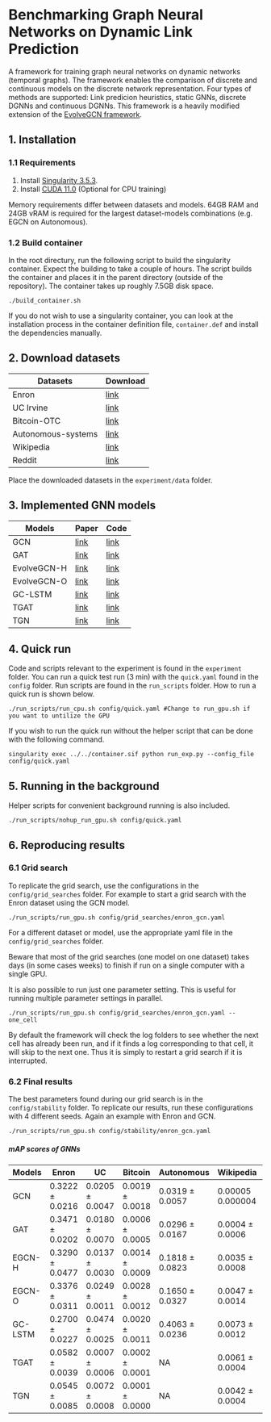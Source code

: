 # Benchmarking Graph Neural Networks on Dynamic Link Prediction
A framework for training graph neural networks on dynamic networks (temporal graphs). The framework enables the comparison of discrete and continuous models on the discrete network representation. Four types of methods are supported: Link predicion heuristics, static GNNs, discrete DGNNs and continuous DGNNs. This framework is a heavily modified extension of the [EvolveGCN framework](https://github.com/IBM/EvolveGCN).

## 1. Installation
### 1.1 Requirements
1. Install [Singularity 3.5.3](https://github.com/hpcng/singularity/blob/master/INSTALL.md).
2. Install [CUDA 11.0](https://developer.nvidia.com/cuda-11.0-download-archive) (Optional for CPU training)

Memory requirements differ between datasets and models. 64GB RAM and 24GB vRAM is required for the largest dataset-models combinations (e.g. EGCN on Autonomous). 

### 1.2 Build container
In the root directury, run the following script to build the singularity container. Expect the building to take a couple of hours. The script builds the container and places it in the parent directory (outside of the repository). The container takes up roughly 7.5GB disk space.
```
./build_container.sh 
```

If you do not wish to use a singularity container, you can look at the installation process in the container definition file, `container.def` and install the dependencies manually. 

## 2. Download datasets
| Datasets           | Download                                                         |
| ------------------ | ---------------------------------------------------------------- |
| Enron              | [link](http://networkrepository.com/ia-enron-employees.php)      |
| UC Irvine          | [link](http://konect.cc/networks/opsahl-ucforum/)                |
| Bitcoin-OTC        | [link](https://snap.stanford.edu/data/soc-sign-bitcoin-otc.html) |
| Autonomous-systems | [link](http://snap.stanford.edu/data/as-733.html)                |
| Wikipedia          | [link](https://snap.stanford.edu/jodie/)                         |
| Reddit             | [link](https://snap.stanford.edu/jodie/)                         |

Place the downloaded datasets in the `experiment/data` folder. 

## 3. Implemented GNN models
| Models      | Paper                                    | Code                                                                                                                                       |
| ----------- | ---------------------------------------- | ------------------------------------------------------------------------------------------------------------------------------------------ |
| GCN         | [link](https://arxiv.org/abs/1609.02907) | [link](https://pytorch-geometric.readthedocs.io/en/latest/modules/nn.html#torch_geometric.nn.conv.GCNConv)                                 |
| GAT         | [link](https://arxiv.org/abs/1710.10903) | [link](https://pytorch-geometric.readthedocs.io/en/latest/modules/nn.html#torch_geometric.nn.conv.GATConv)                                 |
| EvolveGCN-H | [link](https://arxiv.org/abs/1902.10191) | [link](https://github.com/IBM/EvolveGCN)                                                                                                   |
| EvolveGCN-O | [link](https://arxiv.org/abs/1902.10191) | [link](https://github.com/IBM/EvolveGCN)                                                                                                   |
| GC-LSTM     | [link](https://arxiv.org/abs/1812.04206) | [link](https://pytorch-geometric-temporal.readthedocs.io/en/latest/modules/root.html#torch_geometric_temporal.nn.recurrent.gc_lstm.GCLSTM) |
| TGAT        | [link](https://arxiv.org/abs/2002.07962) | [link](https://github.com/StatsDLMathsRecomSys/Inductive-representation-learning-on-temporal-graphs)                                       |
| TGN         | [link](https://arxiv.org/abs/2006.10637) | [link](https://arxiv.org/abs/2006.10637)                                                                                                   |
## 4. Quick run
Code and scripts relevant to the experiment is found in the `experiment` folder. You can run a quick test run (3 min) with the `quick.yaml` found in the `config` folder. Run scripts are found in the `run_scripts` folder. How to run a quick run is shown below.

```
./run_scripts/run_cpu.sh config/quick.yaml #Change to run_gpu.sh if you want to untilize the GPU
```

If you wish to run the quick run without the helper script that can be done with the following command.
```
singularity exec ../../container.sif python run_exp.py --config_file config/quick.yaml
```

## 5. Running in the background
Helper scripts for convenient background running is also included.
```
./run_scripts/nohup_run_gpu.sh config/quick.yaml
```

## 6. Reproducing results
### 6.1 Grid search
To replicate the grid search, use the configurations in the `config/grid_searches` folder. For example to start a grid search with the Enron dataset using the GCN model.
```
./run_scripts/run_gpu.sh config/grid_searches/enron_gcn.yaml
```

For a different dataset or model, use the appropriate yaml file in the `config/grid_searches` folder.

Beware that most of the grid searches (one model on one dataset) takes days (in some cases weeks) to finish if run on a single computer with a single GPU.

It is also possible to run just one parameter setting. This is useful for running multiple parameter settings in parallel.
```
./run_scripts/run_gpu.sh config/grid_searches/enron_gcn.yaml --one_cell
```

By default the framework will check the log folders to see whether the next cell has already been run, and if it finds a log corresponding to that cell, it will skip to the next one. Thus it is simply to restart a grid search if it is interrupted.

### 6.2 Final results
The best parameters found during our grid search is in the `config/stability` folder. To replicate our results, run these configurations with 4 different seeds. Again an example with Enron and GCN.

```
./run_scripts/run_gpu.sh config/stability/enron_gcn.yaml
```

##### mAP scores of GNNs
| Models  | Enron           | UC              | Bitcoin            | Autonomous      | Wikipedia        | Reddit          |
| ------- | --------------- | --------------- | ------------------ | --------------- | ---------------- | --------------- |
| GCN     | 0.3222 ± 0.0216 | 0.0205 ± 0.0047 | 0.0019 ± 0.0018    | 0.0319 ± 0.0057 | 0.00005 0.000004 | 0.0378 ± 0.0068 |
| GAT     | 0.3471 ± 0.0202 | 0.0180 ± 0.0070 | 0.0006 ± 0.0005    | 0.0296 ± 0.0167 | 0.0004 ± 0.0006  | 0.0057 ± 0.0054 |
| EGCN-H  | 0.3290 ± 0.0477 | 0.0137 ± 0.0030 | 0.0014 ± 0.0009    | 0.1818 ± 0.0823 | 0.0035 ± 0.0008  | 0.0381 ± 0.0100 |
| EGCN-O  | 0.3376 ± 0.0311 | 0.0249 ± 0.0011 | 0.0028 ± 0.0012    | 0.1650 ± 0.0327 | 0.0047 ± 0.0014  | 0.0394 ± 0.0054 |
| GC-LSTM | 0.2700 ± 0.0227 | 0.0474 ± 0.0025 | 0.0020 ± 0.0011    | 0.4063 ± 0.0236 | 0.0073 ± 0.0012  | 0.0973 ± 0.0074 |
| TGAT    | 0.0582 ± 0.0039 | 0.0007 ± 0.0006 | 0.0002 ± 0.0001    | NA              | 0.0061 ± 0.0004  | 0.1077 ± 0.0073 |
| TGN     | 0.0545 ± 0.0085 | 0.0072 ± 0.0008 | 0.0001 ± 0.0000    | NA              | 0.0042 ± 0.0004  | 0.0417 ± 0.0091 |
